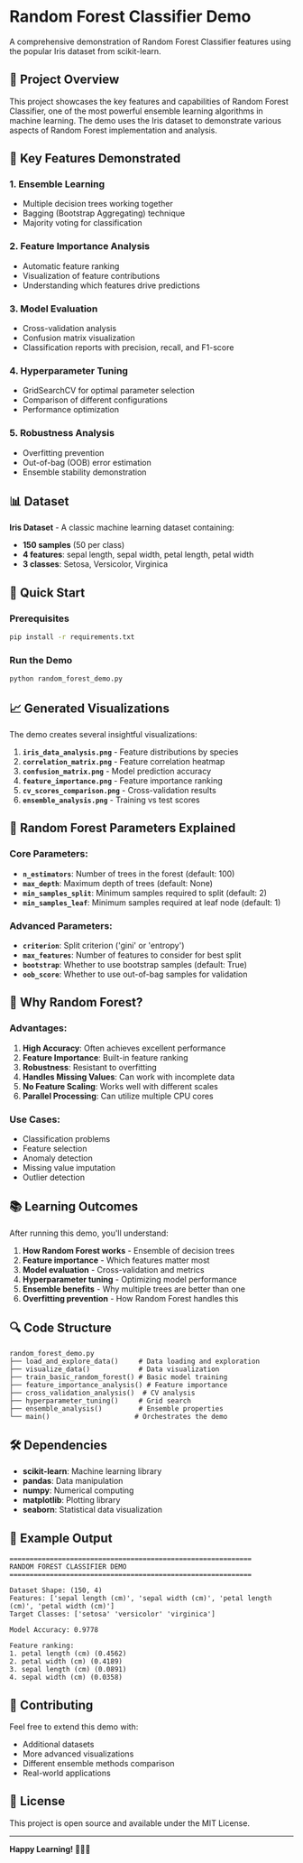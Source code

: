 # Random Forest Classifier Demo

A comprehensive demonstration of Random Forest Classifier features using the popular Iris dataset from scikit-learn.

## 🎯 Project Overview

This project showcases the key features and capabilities of Random Forest Classifier, one of the most powerful ensemble learning algorithms in machine learning. The demo uses the Iris dataset to demonstrate various aspects of Random Forest implementation and analysis.

## 🌟 Key Features Demonstrated

### 1. **Ensemble Learning**
- Multiple decision trees working together
- Bagging (Bootstrap Aggregating) technique
- Majority voting for classification

### 2. **Feature Importance Analysis**
- Automatic feature ranking
- Visualization of feature contributions
- Understanding which features drive predictions

### 3. **Model Evaluation**
- Cross-validation analysis
- Confusion matrix visualization
- Classification reports with precision, recall, and F1-score

### 4. **Hyperparameter Tuning**
- GridSearchCV for optimal parameter selection
- Comparison of different configurations
- Performance optimization

### 5. **Robustness Analysis**
- Overfitting prevention
- Out-of-bag (OOB) error estimation
- Ensemble stability demonstration

## 📊 Dataset

**Iris Dataset** - A classic machine learning dataset containing:
- **150 samples** (50 per class)
- **4 features**: sepal length, sepal width, petal length, petal width
- **3 classes**: Setosa, Versicolor, Virginica

## 🚀 Quick Start

### Prerequisites
```bash
pip install -r requirements.txt
```

### Run the Demo
```bash
python random_forest_demo.py
```

## 📈 Generated Visualizations

The demo creates several insightful visualizations:

1. **`iris_data_analysis.png`** - Feature distributions by species
2. **`correlation_matrix.png`** - Feature correlation heatmap
3. **`confusion_matrix.png`** - Model prediction accuracy
4. **`feature_importance.png`** - Feature importance ranking
5. **`cv_scores_comparison.png`** - Cross-validation results
6. **`ensemble_analysis.png`** - Training vs test scores

## 🔧 Random Forest Parameters Explained

### Core Parameters:
- **`n_estimators`**: Number of trees in the forest (default: 100)
- **`max_depth`**: Maximum depth of trees (default: None)
- **`min_samples_split`**: Minimum samples required to split (default: 2)
- **`min_samples_leaf`**: Minimum samples required at leaf node (default: 1)

### Advanced Parameters:
- **`criterion`**: Split criterion ('gini' or 'entropy')
- **`max_features`**: Number of features to consider for best split
- **`bootstrap`**: Whether to use bootstrap samples (default: True)
- **`oob_score`**: Whether to use out-of-bag samples for validation

## 🎯 Why Random Forest?

### Advantages:
1. **High Accuracy**: Often achieves excellent performance
2. **Feature Importance**: Built-in feature ranking
3. **Robustness**: Resistant to overfitting
4. **Handles Missing Values**: Can work with incomplete data
5. **No Feature Scaling**: Works well with different scales
6. **Parallel Processing**: Can utilize multiple CPU cores

### Use Cases:
- Classification problems
- Feature selection
- Anomaly detection
- Missing value imputation
- Outlier detection

## 📚 Learning Outcomes

After running this demo, you'll understand:

1. **How Random Forest works** - Ensemble of decision trees
2. **Feature importance** - Which features matter most
3. **Model evaluation** - Cross-validation and metrics
4. **Hyperparameter tuning** - Optimizing model performance
5. **Ensemble benefits** - Why multiple trees are better than one
6. **Overfitting prevention** - How Random Forest handles this

## 🔍 Code Structure

```
random_forest_demo.py
├── load_and_explore_data()     # Data loading and exploration
├── visualize_data()            # Data visualization
├── train_basic_random_forest() # Basic model training
├── feature_importance_analysis() # Feature importance
├── cross_validation_analysis()  # CV analysis
├── hyperparameter_tuning()     # Grid search
├── ensemble_analysis()         # Ensemble properties
└── main()                     # Orchestrates the demo
```

## 🛠️ Dependencies

- **scikit-learn**: Machine learning library
- **pandas**: Data manipulation
- **numpy**: Numerical computing
- **matplotlib**: Plotting library
- **seaborn**: Statistical data visualization

## 📝 Example Output

```
============================================================
RANDOM FOREST CLASSIFIER DEMO
============================================================

Dataset Shape: (150, 4)
Features: ['sepal length (cm)', 'sepal width (cm)', 'petal length (cm)', 'petal width (cm)']
Target Classes: ['setosa' 'versicolor' 'virginica']

Model Accuracy: 0.9778

Feature ranking:
1. petal length (cm) (0.4562)
2. petal width (cm) (0.4189)
3. sepal length (cm) (0.0891)
4. sepal width (cm) (0.0358)
```

## 🤝 Contributing

Feel free to extend this demo with:
- Additional datasets
- More advanced visualizations
- Different ensemble methods comparison
- Real-world applications

## 📄 License

This project is open source and available under the MIT License.

---

**Happy Learning! 🌳🌲🌳**

